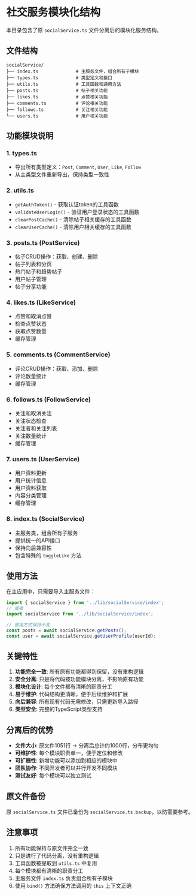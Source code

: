 # 社交服务模块化结构

本目录包含了原 `socialService.ts` 文件分离后的模块化服务结构。

## 文件结构

```
socialService/
├── index.ts              # 主服务文件，组合所有子模块
├── types.ts              # 类型定义和接口
├── utils.ts              # 工具函数和通用方法
├── posts.ts              # 帖子相关功能
├── likes.ts              # 点赞相关功能
├── comments.ts           # 评论相关功能
├── follows.ts            # 关注相关功能
└── users.ts              # 用户相关功能
```

## 功能模块说明

### 1. types.ts
- 导出所有类型定义：`Post`, `Comment`, `User`, `Like`, `Follow`
- 从主类型文件重新导出，保持类型一致性

### 2. utils.ts
- `getAuthToken()` - 获取认证token的工具函数
- `validateUserLogin()` - 验证用户登录状态的工具函数
- `clearPostCache()` - 清除帖子相关缓存的工具函数
- `clearUserCache()` - 清除用户相关缓存的工具函数

### 3. posts.ts (PostService)
- 帖子CRUD操作：获取、创建、删除
- 帖子列表和分页
- 热门帖子和趋势帖子
- 用户帖子管理
- 帖子分享功能

### 4. likes.ts (LikeService)
- 点赞和取消点赞
- 检查点赞状态
- 获取点赞数量
- 缓存管理

### 5. comments.ts (CommentService)
- 评论CRUD操作：获取、添加、删除
- 评论数量统计
- 缓存管理

### 6. follows.ts (FollowService)
- 关注和取消关注
- 关注状态检查
- 关注者和关注列表
- 关注数量统计
- 缓存管理

### 7. users.ts (UserService)
- 用户资料更新
- 用户统计信息
- 用户资料获取
- 内容分类管理
- 缓存管理

### 8. index.ts (SocialService)
- 主服务类，组合所有子服务
- 提供统一的API接口
- 保持向后兼容性
- 包含特殊的 `toggleLike` 方法

## 使用方法

在主应用中，只需要导入主服务文件：

```typescript
import { socialService } from '../lib/socialService/index';
// 或者
import socialService from '../lib/socialService/index';

// 使用方式保持不变
const posts = await socialService.getPosts();
const user = await socialService.getUserProfile(userId);
```

## 关键特性

1. **功能完全一致**: 所有原有功能都得到保留，没有重构逻辑
2. **安全分离**: 只是将代码按功能模块分离，不影响原有功能
3. **模块化设计**: 每个文件都有清晰的职责分工
4. **易于维护**: 代码结构更清晰，便于后续维护和扩展
5. **向后兼容**: 所有现有代码无需修改，只需更新导入路径
6. **类型安全**: 完整的TypeScript类型支持

## 分离后的优势

- **文件大小**: 原文件1051行 → 分离后总计约1000行，分布更均匀
- **可维护性**: 每个模块职责单一，便于定位和修改
- **可扩展性**: 新增功能可以添加到相应的模块中
- **团队协作**: 不同开发者可以并行开发不同模块
- **测试友好**: 每个模块可以独立测试

## 原文件备份

原 `socialService.ts` 文件已备份为 `socialService.ts.backup`，以防需要参考。

## 注意事项

1. 所有功能保持与原文件完全一致
2. 只是进行了代码分离，没有重构逻辑
3. 工具函数被提取到 `utils.ts` 中复用
4. 每个模块都有清晰的职责分工
5. 主服务文件 `index.ts` 负责组合所有子模块
6. 使用 `bind()` 方法确保方法调用的 `this` 上下文正确
